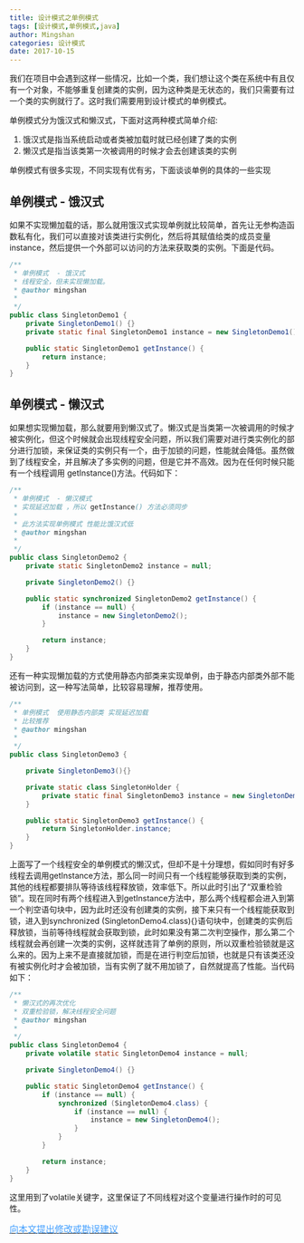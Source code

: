 ```yaml
---
title: 设计模式之单例模式
tags: [设计模式,单例模式,java]
author: Mingshan
categories: 设计模式
date: 2017-10-15
---
```


我们在项目中会遇到这样一些情况，比如一个类，我们想让这个类在系统中有且仅有一个对象，不能够重复创建类的实例，因为这种类是无状态的，我们只需要有过一个类的实例就行了。这时我们需要用到设计模式的单例模式。

单例模式分为饿汉式和懒汉式，下面对这两种模式简单介绍:
1. 饿汉式是指当系统启动或者类被加载时就已经创建了类的实例
2. 懒汉式是指当该类第一次被调用的时候才会去创建该类的实例

单例模式有很多实现，不同实现有优有劣，下面谈谈单例的具体的一些实现

## 单例模式  - 饿汉式
如果不实现懒加载的话，那么就用饿汉式实现单例就比较简单，首先让无参构造函数私有化，我们可以直接对该类进行实例化，然后将其赋值给类的成员变量instance，然后提供一个外部可以访问的方法来获取类的实例。下面是代码。

```java
/**
 * 单例模式  - 饿汉式
 * 线程安全，但未实现懒加载。
 * @author mingshan
 *
 */
public class SingletonDemo1 {
    private SingletonDemo1() {}
    private static final SingletonDemo1 instance = new SingletonDemo1();

    public static SingletonDemo1 getInstance() {
        return instance;
    }
}


```
## 单例模式  - 懒汉式
如果想实现懒加载，那么就要用到懒汉式了。懒汉式是当类第一次被调用的时候才被实例化，但这个时候就会出现线程安全问题，所以我们需要对进行类实例化的部分进行加锁，来保证类的实例只有一个，由于加锁的问题，性能就会降低。虽然做到了线程安全，并且解决了多实例的问题，但是它并不高效。因为在任何时候只能有一个线程调用 getInstance()方法。代码如下：

```java
/**
 * 单例模式  - 懒汉模式
 * 实现延迟加载 ，所以 getInstance() 方法必须同步
 *
 * 此方法实现单例模式 性能比饿汉式低
 * @author mingshan
 *
 */
public class SingletonDemo2 {
    private static SingletonDemo2 instance = null;

    private SingletonDemo2() {}    

    public static synchronized SingletonDemo2 getInstance() {
        if (instance == null) {
            instance = new SingletonDemo2();
        }

        return instance;
    }
}
```
<!-- more -->
还有一种实现懒加载的方式使用静态内部类来实现单例，由于静态内部类外部不能被访问到，这一种写法简单，比较容易理解，推荐使用。

```java
/**
 * 单例模式  使用静态内部类 实现延迟加载
 * 比较推荐
 * @author mingshan
 *
 */
public class SingletonDemo3 {

    private SingletonDemo3(){}

    private static class SingletonHolder {
        private static final SingletonDemo3 instance = new SingletonDemo3();
    }

    public static SingletonDemo3 getInstance() {
        return SingletonHolder.instance;
    }
}
```

上面写了一个线程安全的单例模式的懒汉式，但却不是十分理想，假如同时有好多线程去调用getInstance方法，那么同一时间只有一个线程能够获取到类的实例，其他的线程都要排队等待该线程释放锁，效率低下。所以此时引出了“双重检验锁”。现在同时有两个线程进入到getInstance方法中，那么两个线程都会进入到第一个判空语句块中，因为此时还没有创建类的实例，接下来只有一个线程能获取到锁，进入到synchronized (SingletonDemo4.class){}语句块中，创建类的实例后释放锁，当前等待线程就会获取到锁，此时如果没有第二次判空操作，那么第二个线程就会再创建一次类的实例，这样就违背了单例的原则，所以双重检验锁就是这么来的。因为上来不是直接就加锁，而是在进行判空后加锁，也就是只有该类还没有被实例化时才会被加锁，当有实例了就不用加锁了，自然就提高了性能。当代码如下：


```java
/**
 * 懒汉式的再次优化
 * 双重检验锁，解决线程安全问题
 * @author mingshan
 *
 */
public class SingletonDemo4 {
    private volatile static SingletonDemo4 instance = null;

    private SingletonDemo4() {}

    public static SingletonDemo4 getInstance() {
        if (instance == null) {
            synchronized (SingletonDemo4.class) {
                if (instance == null) {            
                    instance = new SingletonDemo4();
                }
            }
        }

        return instance;
    }
}
```
这里用到了volatile关键字，这里保证了不同线程对这个变量进行操作时的可见性。


[<font size=3 color="#409EFF">向本文提出修改或勘误建议</font>](https://github.com/mstao/mstao.github.io/blob/hexo/source/_posts/design-pattern-singleton.md)